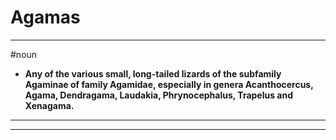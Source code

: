 # Agamas
---
#noun
- **Any of the various small, long-tailed lizards of the subfamily Agaminae of family Agamidae, especially in genera Acanthocercus, Agama, Dendragama, Laudakia, Phrynocephalus, Trapelus and Xenagama.**
---
---
